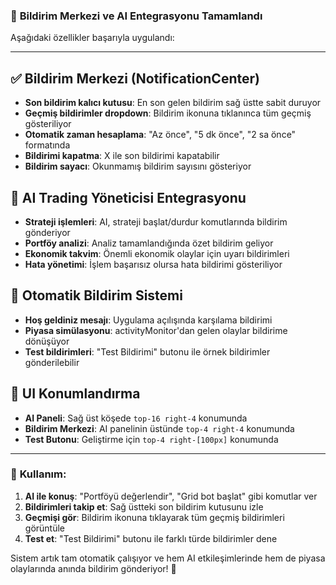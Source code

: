 ### 🎯 **Bildirim Merkezi ve AI Entegrasyonu Tamamlandı**

Aşağıdaki özellikler başarıyla uygulandı:

---

## ✅ **Bildirim Merkezi (NotificationCenter)**
- **Son bildirim kalıcı kutusu**: En son gelen bildirim sağ üstte sabit duruyor
- **Geçmiş bildirimler dropdown**: Bildirim ikonuna tıklanınca tüm geçmiş gösteriliyor  
- **Otomatik zaman hesaplama**: "Az önce", "5 dk önce", "2 sa önce" formatında
- **Bildirimi kapatma**: X ile son bildirimi kapatabilir
- **Bildirim sayacı**: Okunmamış bildirim sayısını gösteriyor

## 🤖 **AI Trading Yöneticisi Entegrasyonu**
- **Strateji işlemleri**: AI, strateji başlat/durdur komutlarında bildirim gönderiyor
- **Portföy analizi**: Analiz tamamlandığında özet bildirim geliyor
- **Ekonomik takvim**: Önemli ekonomik olaylar için uyarı bildirimleri
- **Hata yönetimi**: İşlem başarısız olursa hata bildirimi gösteriliyor

## 🔔 **Otomatik Bildirim Sistemi**
- **Hoş geldiniz mesajı**: Uygulama açılışında karşılama bildirimi
- **Piyasa simülasyonu**: activityMonitor'dan gelen olaylar bildirime dönüşüyor
- **Test bildirimleri**: "Test Bildirimi" butonu ile örnek bildirimler gönderilebilir

## 📍 **UI Konumlandırma**
- **AI Paneli**: Sağ üst köşede `top-16 right-4` konumunda
- **Bildirim Merkezi**: AI panelinin üstünde `top-4 right-4` konumunda  
- **Test Butonu**: Geliştirme için `top-4 right-[100px]` konumunda

---

### 🚀 **Kullanım:**

1. **AI ile konuş**: "Portföyü değerlendir", "Grid bot başlat" gibi komutlar ver
2. **Bildirimleri takip et**: Sağ üstteki son bildirim kutusunu izle
3. **Geçmişi gör**: Bildirim ikonuna tıklayarak tüm geçmiş bildirimleri görüntüle
4. **Test et**: "Test Bildirimi" butonu ile farklı türde bildirimler dene

Sistem artık tam otomatik çalışıyor ve hem AI etkileşimlerinde hem de piyasa olaylarında anında bildirim gönderiyor! 🎉